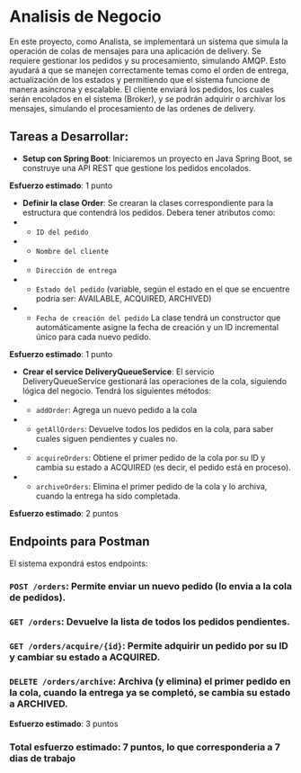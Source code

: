 # Analisis de Negocio 

En este proyecto, como Analista, se implementará un sistema que simula la operación de colas de mensajes para una aplicación de delivery. 
Se requiere gestionar los pedidos y su procesamiento, simulando AMQP. Esto ayudará a que se manejen correctamente temas como el orden de entrega, actualización de los estados y permitiendo que el sistema funcione de manera asíncrona y escalable.
El cliente enviará los pedidos, los cuales serán encolados en el sistema (Broker), y se podrán adquirir o archivar los mensajes, simulando el procesamiento de las ordenes de delivery.

## Tareas a Desarrollar:

- **Setup con Spring Boot**: Iniciaremos un proyecto en Java Spring Boot, se construye una API REST que gestione los pedidos encolados.

**Esfuerzo estimado**: 1 punto

- **Definir la clase Order**:  Se crearan la clases correspondiente para la estructura que contendrá los pedidos. Debera tener atributos como:
- - `ID del pedido`
- - `Nombre del cliente`
- - `Dirección de entrega`
- - `Estado del pedido` (variable, según el estado en el que se encuentre podria ser: AVAILABLE, ACQUIRED, ARCHIVED)
- - `Fecha de creación del pedido`
La clase tendrá un constructor que automáticamente asigne la fecha de creación y un ID incremental único para cada nuevo pedido.

**Esfuerzo estimado**: 1 punto

- **Crear el service DeliveryQueueService**: El servicio DeliveryQueueService gestionará las operaciones de la cola, siguiendo lógica del negocio. Tendrá los siguientes métodos:
- - `addOrder`: Agrega un nuevo pedido a la cola
- - `getAllOrders`: Devuelve todos los pedidos en la cola, para saber cuales siguen pendientes y cuales no.
- - `acquireOrders`: Obtiene el primer pedido de la cola por su ID y cambia su estado a ACQUIRED (es decir, el pedido está en proceso).
- - `archiveOrders`: Elimina el primer pedido de la cola y lo archiva, cuando la entrega ha sido completada.

**Esfuerzo estimado**: 2 puntos

## Endpoints para Postman

El sistema expondrá estos endpoints:
### `POST /orders`: Permite enviar un nuevo pedido (lo envia a la cola de pedidos).
### `GET /orders`: Devuelve la lista de todos los pedidos pendientes.
### `GET /orders/acquire/{id}`: Permite adquirir un pedido por su ID y cambiar su estado a ACQUIRED.
### `DELETE /orders/archive`: Archiva (y elimina) el primer pedido en la cola, cuando la entrega ya se completó, se cambia su estado a ARCHIVED.

**Esfuerzo estimado**: 3 puntos

### **Total esfuerzo estimado**: 7 puntos, lo que corresponderia a 7 dias de trabajo

